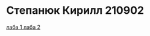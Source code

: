 # Степанюк Кирилл 210902
<a href = "https://ritfer.github.io/EVT/lab1/lab1.html"> лаба 1 </a>
<a href = "https://ritfer.github.io/EVT/lab2/6_lab_EVT.html"> лаба 2 </a>
